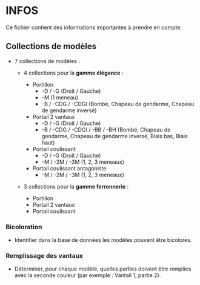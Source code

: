 # INFOS

Ce fichier contient des informations importantes à prendre en compte.

## Collections de modèles

- 7 collections de modèles :

    - 4 collections pour la **gamme élégance** :
        - Portillon
            - -D / -G (Droit / Gauche)
            - -M (1 meneau)
            - -B / -CDG / -CDGI (Bombé, Chapeau de gendarme, Chapeau de gendarme inversé)
        - Portail 2 vantaux
            - -D / -G (Droit / Gauche)
            - -B / -CDG / -CDGI / -BB / -BH (Bombé, Chapeau de gendarme, Chapeau de gendarme inversé, Biais bas, Biais haut)
        - Portail coulissant
            - -D / -G (Droit / Gauche)
            - -M / -2M / -3M (1, 2, 3 meneaux)
        - Portail coulissant antagoniste
            - -M / -2M / -3M (1, 2, 3 meneaux)

    - 3 collections pour la **gamme ferronnerie** :
        - Portillon
        - Portail 2 vantaux
        - Portail coulissant

### Bicoloration

- Identifier dans la base de données les modèles pouvant être bicolores.

### Remplissage des vantaux

- Déterminer, pour chaque modèle, quelles parties doivent être remplies avec la seconde couleur (par exemple : Vantail 1, partie 2).